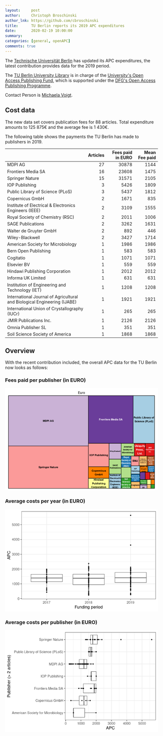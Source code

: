```yaml
---
layout:     post
author:     Christoph Broschinski
author_lnk: https://github.com/cbroschinski
title:      TU Berlin reports its 2019 APC expenditures
date:       2020-02-19 10:00:00
summary:    
categories: [general, openAPC]
comments: true
---
```





The [Technische Universität Berlin](https://www.tu-berlin.de/menue/home/parameter/en/) has updated its APC expenditures, the latest contribution provides data for the 2019 period.

The [TU Berlin University Library](http://www.ub.tu-berlin.de/en/home/) is in charge of the [University's Open Access Publishing Fund](http://www.ub.tu-berlin.de/en/publishing/open-access/financing-for-publications/), which is supported under the [DFG's Open Access Publishing Programme](http://www.dfg.de/en/research_funding/programmes/infrastructure/lis/funding_opportunities/open_access/).

Contact Person is [Michaela Voigt](mailto:openaccess@ub.tu-berlin.de).

## Cost data



The new data set covers publication fees for 88 articles. Total expenditure amounts to 125 875€ and the average fee is 1 430€.

The following table shows the payments the TU Berlin has made to publishers in 2019.


|                                                                         | Articles| Fees paid in EURO| Mean Fee paid|
|:------------------------------------------------------------------------|--------:|-----------------:|-------------:|
|MDPI AG                                                                  |       27|             30878|          1144|
|Frontiers Media SA                                                       |       16|             23608|          1475|
|Springer Nature                                                          |       15|             31571|          2105|
|IOP Publishing                                                           |        3|              5426|          1809|
|Public Library of Science (PLoS)                                         |        3|              5437|          1812|
|Copernicus GmbH                                                          |        2|              1671|           835|
|Institute of Electrical & Electronics Engineers (IEEE)                   |        2|              3109|          1555|
|Royal Society of Chemistry (RSC)                                         |        2|              2011|          1006|
|SAGE Publications                                                        |        2|              3262|          1631|
|Walter de Gruyter GmbH                                                   |        2|               892|           446|
|Wiley-Blackwell                                                          |        2|              3427|          1714|
|American Society for Microbiology                                        |        1|              1986|          1986|
|Bern Open Publishing                                                     |        1|               583|           583|
|Cogitatio                                                                |        1|              1071|          1071|
|Elsevier BV                                                              |        1|               559|           559|
|Hindawi Publishing Corporation                                           |        1|              2012|          2012|
|Informa UK Limited                                                       |        1|               631|           631|
|Institution of Engineering and Technology (IET)                          |        1|              1208|          1208|
|International Journal of Agricultural and Biological Engineering (IJABE) |        1|              1921|          1921|
|International Union of Crystallography (IUCr)                            |        1|               265|           265|
|JMIR Publications Inc.                                                   |        1|              2126|          2126|
|Omnia Publisher SL                                                       |        1|               351|           351|
|Soil Science Society of America                                          |        1|              1868|          1868|

## Overview

With the recent contribution included, the overall APC data for the TU Berlin now looks as follows:

### Fees paid per publisher (in EURO)

![plot of chunk tree_tuberlin_2020_02_19_full](/figure/tree_tuberlin_2020_02_19_full-1.png)

###  Average costs per year (in EURO)

![plot of chunk box_tuberlin_2020_02_19_year_full](/figure/box_tuberlin_2020_02_19_year_full-1.png)

###  Average costs per publisher (in EURO)

![plot of chunk box_tuberlin_2020_02_19_publisher_full](/figure/box_tuberlin_2020_02_19_publisher_full-1.png)
